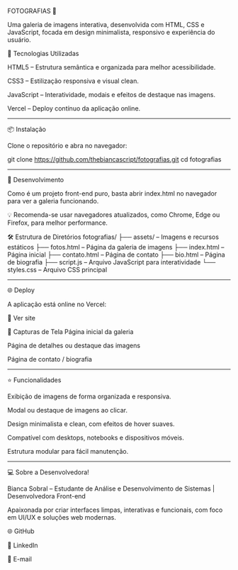 FOTOGRAFIAS 📸

Uma galeria de imagens interativa, desenvolvida com HTML, CSS e JavaScript, focada em design minimalista, responsivo e experiência do usuário.

🚀 Tecnologias Utilizadas

HTML5 – Estrutura semântica e organizada para melhor acessibilidade.

CSS3 – Estilização responsiva e visual clean.

JavaScript – Interatividade, modais e efeitos de destaque nas imagens.

Vercel – Deploy contínuo da aplicação online.

----

📦 Instalação

Clone o repositório e abra no navegador:

git clone https://github.com/thebiancascript/fotografias.git
cd fotografias

----

🧪 Desenvolvimento

Como é um projeto front-end puro, basta abrir index.html no navegador para ver a galeria funcionando.

💡 Recomenda-se usar navegadores atualizados, como Chrome, Edge ou Firefox, para melhor performance.

🛠️ Estrutura de Diretórios
fotografias/
├── assets/           – Imagens e recursos estáticos
├── fotos.html        – Página da galeria de imagens
├── index.html        – Página inicial
├── contato.html      – Página de contato
├── bio.html          – Página de biografia
├── script.js         – Arquivo JavaScript para interatividade
└── styles.css        – Arquivo CSS principal

----

🌐 Deploy

A aplicação está online no Vercel:

🔗 Ver site

📸 Capturas de Tela
Página inicial da galeria

Página de detalhes ou destaque das imagens

Página de contato / biografia

----

⭐ Funcionalidades

Exibição de imagens de forma organizada e responsiva.

Modal ou destaque de imagens ao clicar.

Design minimalista e clean, com efeitos de hover suaves.

Compatível com desktops, notebooks e dispositivos móveis.

Estrutura modular para fácil manutenção.


---


💻 Sobre a Desenvolvedora!

Bianca Sobral – Estudante de Análise e Desenvolvimento de Sistemas | Desenvolvedora Front-end

Apaixonada por criar interfaces limpas, interativas e funcionais, com foco em UI/UX e soluções web modernas.

🌐 GitHub

💼 LinkedIn

📧 E-mail
